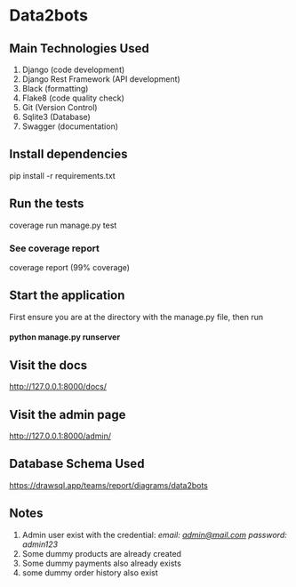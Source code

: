 # Data2bots

## Main Technologies Used
1. Django (code development)
2. Django Rest Framework (API development)
3. Black (formatting)
4. Flake8 (code quality check)
5. Git (Version Control)
6. Sqlite3 (Database)
7. Swagger (documentation)

## Install dependencies
pip install -r requirements.txt

## Run the tests
coverage run manage.py test

### See coverage report
coverage report (99% coverage)

## Start the application
First ensure you are at the directory with the manage.py file, then run
#### python manage.py runserver

## Visit the docs
http://127.0.0.1:8000/docs/

## Visit the admin page
http://127.0.0.1:8000/admin/

## Database Schema Used
https://drawsql.app/teams/report/diagrams/data2bots

## Notes
1. Admin user exist with the credential: *email: admin@mail.com password: admin123*
2. Some dummy products are already created 
3. Some dummy payments also already exists
4. some dummy order history also exist
